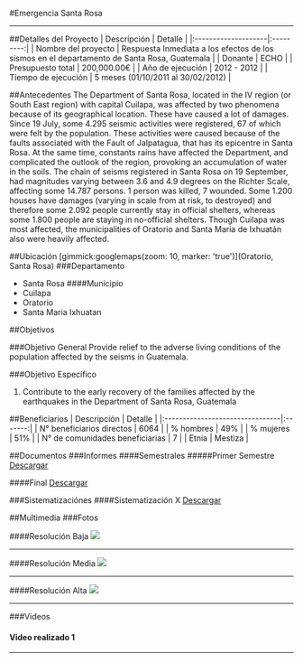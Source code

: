 #Emergencia Santa Rosa
- - - - - - - - - - - - - - - - - - - - - - - - - - - - - - - - - - -

##Detalles del Proyecto
| Descripción         | Detalle   |
|:--------------------|:---------:|
| Nombre del proyecto | Respuesta Inmediata a los efectos de los sismos en el departamento de Santa Rosa, Guatemala |
| Donante             | ECHO |
| Presupuesto total   | 200,000.00€ |
| Año de ejecución    | 2012 - 2012 |
| Tiempo de ejecución | 5 meses (01/10/2011 al 30/02/2012) |


##Antecedentes
The Department of Santa Rosa, located in the IV region (or South East region) with capital Cuilapa, was affected by two phenomena because of its geographical location. These have caused a lot of damages. Since 19 July, some 4.295 seismic activities were registered, 67 of which were felt by the population. These activities were caused because of the faults associated with the Fault of Jalpatagua, that has its epicentre in Santa Rosa. At the same time, constants rains have affected the Department, and complicated the outlook of the region, provoking an accumulation of water in the soils.
The chain of seisms registered in Santa Rosa on 19 September, had magnitudes varying between 3.6 and 4.9 degrees on the Richter Scale, affecting some 14.787 persons. 1 person was killed, 7 wounded. Some 1.200 houses have damages (varying in scale from at risk, to destroyed) and therefore some 2.092 people currently stay in official shelters, whereas some 1.800 people are staying in no-official shelters.
Though Cuilapa was most affected, the municipalities of Oratorio and Santa Maria de Ixhuatán also were heavily affected.

##Ubicación
[gimmick:googlemaps(zoom: 10, marker: 'true')](Oratorio, Santa Rosa)
###Departamento
* Santa Rosa
####Municipio
* Cuilapa
* Oratorio
* Santa Maria Ixhuatan

##Objetivos

###Objetivo General
Provide relief to the adverse living conditions of the population affected by the seisms in Guatemala.

###Objetivo Específico
1. Contribute to the early recovery of the families affected by the earthquakes in the Department of Santa Rosa, Guatemala

##Beneficiarios
| Descripción                     | Detalle |
|:--------------------------------|:-------:|
| N° beneficiarios directos       | 6064 |
| % hombres                       | 49% |
| % mujeres                       | 51% |
| N° de comunidades beneficiarias | 7	|
| Etnia                           | Mestiza |

##Documentos
###Informes
####Semestrales
#####Primer Semestre
<a class="media {}" href="docs/doc-2.pdf"></a>
<a class="descarga-pdf" href="../docs/doc-2.pdf">Descargar</a>

####Final
<a class="media {}" href="docs/doc-2.pdf"></a>
<a class="descarga-pdf" href="../docs/doc-2.pdf">Descargar</a>

###Sistematizaciónes
####Sistematización X
<a class="media {}" href="docs/doc-2.pdf"></a>
<a class="descarga-pdf" href="../docs/doc-2.pdf">Descargar</a>

##Multimedia
###Fotos

####Resolución Baja
![](http://lorempixel.com/200/150)

- - -

####Resolución Media
![](http://lorempixel.com/800/600)

- - -

####Resolución Alta
![](http://lorempixel.com/1600/1200)
- - -

###Videos
#### Video realizado 1
[](http://www.youtube.com/watch?v=RMINSD7MmT4)

- - - - - - - - - - - - - - - - - - - - - - - - - - - - - - - - - - -

[p01]: proyectos/p01.md	"Programa para el Desarrollo"
[p02]: proyectos/p02.md	"Cooperación Holandesa para Ayuda en Centroamérica -CHACA-"
[p03]: proyectos/p03.md	"Atención a la salud preventiva, agua y saneamiento en 12 comunidades de Alta Verapaz, Guatemala"
[p04]: proyectos/p04.md	"Fortalecimiento de las Capacidades para la mitigación de desastres en el Municipio de Cobán y 30 comunidades de la cuenca del Río Chixoy"
[p05]: proyectos/p05.md	"Reduciendo los Riesgos en Comunidades Vulnerables del  Municipio de Santo Domingo, Departamento de Suchitepéquez, Guatemala"
[p06]: proyectos/p06.md	"Fortaleciendo capacidades ante los riesgos de Cambio Climático en el Oriente de Guatemala"
[p07]: proyectos/p07.md	"Reducción de Vulnerabilidades ante los efectos del Cambio Climático en Guatemala, Fase II"
[p08]: proyectos/p08.md	"Trabajando juntos podemos reducir los riesgos en las comunidades vulnerables de Champerico y Retalhuleu, Guatemala"
[p09]: proyectos/p09.md	"Respuesta inmediata ante las inundaciones provocadas por la Tormenta AGATHA, en la región suroccidente de Guatemala"
[p10]: proyectos/p10.md	"Fortaleciendo la Resiliencia de las comunidades ante los efectos de los desastres en parcelamiento La Máquina, Suchitepéquez y Retalhuleu"
[p11]: proyectos/p11.md	"Reducción del riesgo de desastres incrementados por el Cambio Climático"
[p12]: proyectos/p12.md	"Respuesta Inmediata a los efectos de los sismos en el departamento de Santa Rosa, Guatemala"
[p13]: proyectos/p13.md	"Aumentando la resiliencia ante los desastres en el departamento del Peten, Guatemala"
[p14]: proyectos/p14.md	"Mejorando la Salud Materno Neonatal de Comunidades Vulnerables de San Marcos, Guatemala"

<script type="text/javascript">$('.media').media();</script>